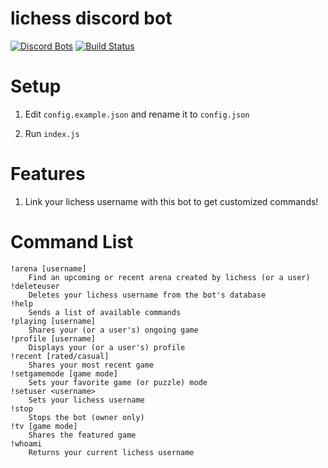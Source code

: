 # lichess discord bot
[![Discord Bots](https://discordbots.org/api/widget/status/490949867657494530.svg)](https://discordbots.org/bot/490949867657494530)
[![Build Status](https://github.com/door-bell/lichess-discord/workflows/Node.js%20CI/badge.svg)](https://github.com/door-bell/lichess-discord/actions?query=workflow%3A%22Node.js+CI%22)

# Setup

1. Edit `config.example.json` and rename it to `config.json`

2. Run `index.js`

# Features

1. Link your lichess username with this bot to get customized commands!

# Command List
```
!arena [username]
    Find an upcoming or recent arena created by lichess (or a user)
!deleteuser
    Deletes your lichess username from the bot's database
!help
    Sends a list of available commands
!playing [username]
    Shares your (or a user's) ongoing game
!profile [username]
    Displays your (or a user's) profile
!recent [rated/casual]
    Shares your most recent game
!setgamemode [game mode]
    Sets your favorite game (or puzzle) mode
!setuser <username>
    Sets your lichess username
!stop
    Stops the bot (owner only)
!tv [game mode]
    Shares the featured game
!whoami
    Returns your current lichess username
```
